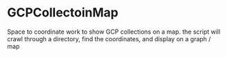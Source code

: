 # GCPCollectoinMap
Space to coordinate work to show GCP collections on a map.   the script will crawl through a directory, find the coordinates, and display on a graph / map
